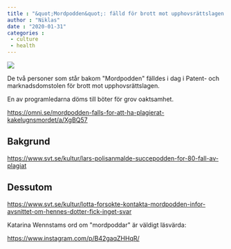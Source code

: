 ```yaml
---
title : "&quot;Mordpodden&quot;: fälld för brott mot upphovsrättslagen och en av programledarna får böter för grov oaktsamhet"
author : "Niklas"
date : "2020-01-31"
categories : 
 - culture
 - health
---
```


![](https://niklasblog.com/wp-content/Screenshot-2020-01-31-at-11.27.31.png)

De två personer som står bakom "Mordpodden" fälldes i dag i Patent- och marknadsdomstolen för brott mot upphovsrättslagen.

En av programledarna döms till böter för grov oaktsamhet.

https://omni.se/mordpodden-falls-for-att-ha-plagierat-kakelugnsmordet/a/XgBQ57

## Bakgrund

https://www.svt.se/kultur/lars-polisanmalde-succepodden-for-80-fall-av-plagiat

## Dessutom

https://www.svt.se/kultur/lotta-forsokte-kontakta-mordpodden-infor-avsnittet-om-hennes-dotter-fick-inget-svar

Katarina Wennstams ord om "mordpoddar" är väldigt läsvärda:

https://www.instagram.com/p/B42gaqZHHqR/
